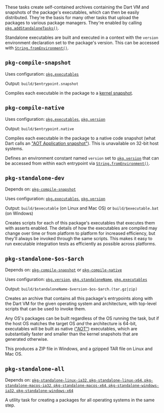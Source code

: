 These tasks create self-contained archives containing the Dart VM and snapshots
of the package's executables, which can then be easily distributed. They're the
basis for many other tasks that upload the packages to various package managers.
They're enabled by calling [`pkg.addStandaloneTasks()`][].

[`pkg.addStandaloneTasks()`]: https://pub.dev/documentation/dart_cli_pkg/latest/cli_pkg/addStandaloneTasks.html

Standalone executables are built and executed in a context with the `version`
environment declaration set to the package's version. This can be accessed with
[`String.fromEnvironment()`][].

[`String.fromEnvironment()`]: https://api.dartlang.org/stable/dart-core/String/String.fromEnvironment.html

## `pkg-compile-snapshot`

Uses configuration: [`pkg.executables`][]

[`pkg.executables`]: https://pub.dev/documentation/dart_cli_pkg/latest/cli_pkg/executables.html

Output: `build/$entrypoint.snapshot`

Compiles each executable in the package to a [kernel snapshot][snapshot].

[snapshot]: https://github.com/dart-lang/sdk/wiki/Snapshots

## `pkg-compile-native`

Uses configuration: [`pkg.executables`][], [`pkg.version`][]

[`pkg.version`]: https://pub.dev/documentation/dart_cli_pkg/latest/cli_pkg/version.html

Output: `build/$entrypoint.native`

Compiles each executable in the package to a native code snapshot (what Dart
calls an ["AOT Application snapshot"][snapshot]). This is unavailable on 32-bit
host systems.

Defines an environment constant named `version` set to [`pkg.version`][] that
can be accessed from within each entrypoint via [`String.fromEnvironment()`][].

[`String.fromEnvironment()`]: https://api.dartlang.org/stable/dart-core/String/String.fromEnvironment.html

## `pkg-standalone-dev`

Depends on: [`pkg-compile-snapshot`][]

Uses configuration: [`pkg.executables`][], [`pkg.version`][]

[`pkg.version`]: https://pub.dev/documentation/dart_cli_pkg/latest/cli_pkg/version.html

Output: `build/$executable` (on Linux and Mac OS) or `build/$executable.bat` (on
Windows)

Creates scripts for each of this package's executables that executes them with
asserts enabled. The details of how the executables are compiled may change over
time or from platform to platform for increased efficiency, but they'll always
be invoked through the same scripts. This makes it easy to run executable
integration tests as efficiently as possible across platforms.

## `pkg-standalone-$os-$arch`

Depends on: [`pkg-compile-snapshot`][] or [`pkg-compile-native`][]

[`pkg-compile-snapshot`]: #pkg-compile-snapshot
[`pkg-compile-native`]: #pkg-compile-native

Uses configuration: [`pkg.version`][], [`pkg.standaloneName`][], [`pkg.executables`][]

[`pkg.standaloneName`]: https://pub.dev/documentation/dart_cli_pkg/latest/cli_pkg/standaloneName.html

Output: `build/$standaloneName-$version-$os-$arch.(tar.gz|zip)`

Creates an archive that contains all this package's entrypoints along with the
Dart VM for the given operating system and architecture, with top-level scripts
that can be used to invoke them.

Any OS's packages can be built regardless of the OS running the task, but if the
host OS matches the target OS *and* the architecture is 64-bit, executables will
be built as native (["AOT"][snapshot]) executables, which are substantially
faster and smaller than the kernel snapshots that are generated otherwise.

This produces a ZIP file in Windows, and a gzipped TAR file on Linux and Mac OS.

## `pkg-standalone-all`

Depends on: [`pkg-standalone-linux-ia32`, `pkg-standalone-linux-x64`,
`pkg-standalone-macos-ia32`, `pkg-standalone-macos-x64`,
`pkg-standalone-windows-ia32`, `pkg-standalone-windows-x64`][]

[`pkg-standalone-linux-ia32`, `pkg-standalone-linux-x64`, `pkg-standalone-macos-ia32`, `pkg-standalone-macos-x64`, `pkg-standalone-windows-ia32`, `pkg-standalone-windows-x64`]: #pkg-standalone-os-arch

A utility task for creating a packages for all operating systems in the same
step.
